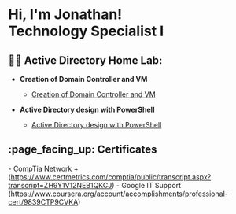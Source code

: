 


<h1>Hi, I'm Jonathan! <br/><b>Technology Specialist I</b>

<h2>👨‍💻 Active Directory Home Lab:</h2>

- <b> Creation of Domain Controller and VM </b>

   - [Creation of Domain Controller and VM](https://github.com/Cuellar-23/Creation-of-Domain-controller-and-VM/blob/main/README.md)

- <b> Active Directory design with PowerShell </b>

   - [Active Directory design with PowerShell](https://github.com/Cuellar-23/Active-Directory-design-with-PowerShell/blob/main/README.md)


<h2> :page_facing_up: Certificates </h2>

  -</b>  CompTia Network + (https://www.certmetrics.com/comptia/public/transcript.aspx?transcript=ZH9Y1V12NEB1QKCJ) </b>
  -</b>  Google IT Support (https://www.coursera.org/account/accomplishments/professional-cert/9839CTP9CVKA) </b>
  

<!--


- 🔭 I’m currently working on ...
- 🌱 I’m currently learning ...
- 👯 I’m looking to collaborate on ...
- 🤔 I’m looking for help with ...
- 💬 Ask me about ...
- 📫 How to reach me: ...

- 😄 Pronouns: ...
- ⚡ Fun fact: ...
-->
